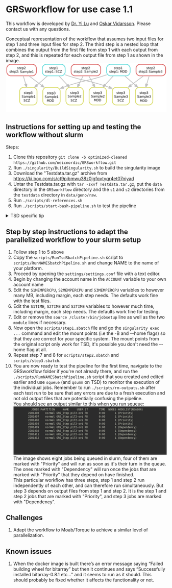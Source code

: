 # GRSworkflow for use case 1.1
This workflow is developed by [Dr. Yi Lu](mailto:lu.yi@ki.se) and [Oskar Vidarsson](mailto:oskar.vidarsson@uib.no). Please contact us with any questions.

Conceptual representation of the workflow that assumes two input files for step 1 and three input files for step 2. The third step is a nested loop that combines the output from the first file from step 1 with each output from step 2, and this is repeated for each output file from step 1 as shown in the image.
![Image of workflow](.GRSworkflowDAG.png)


## Instructions for setting up and testing the workflow without slurm  
Steps:  
1. Clone this repository `git clone -b optimized-cleaned https://github.com/neicnordic/GRSworkflow.git`  
2. Run `./singularity/BuildSingularity.sh` to build the singularity image  
3. Download the "Testdata.tar.gz" archive from https://ki.box.com/s/ct9pibmwu38z0jgfqvtyqr4et07niyad  
4. Untar the Testdata.tar.gz with `tar -zxvf Testdata.tar.gz`, put the `data` directory in the `GRSworkflow` directory and the `s1` and `s2` directories from the `testdata` directory in `data/geno/raw`.  
5. Run `./scripts/dl-references.sh`  
6. Run `./scripts/start-bash-pipeline.sh` to test the pipeline  

<details><summary>TSD specific tip</summary>
<p>

On TSD you can easily set the workflow up with the `copy-workflow.sh` script. It lets you copy the workflow from the shared disk to a directory of your choice, and it also automatically sets up test data so you can verify that the workflow runs before you use actual production data.

Simply run `/tsd/shared/bioinformatics/workflows/GRSworkflow/scripts/copy-workflow.sh -d /path/to/where/you/want/to/place/the/workflow -t` to both copy the workflow directory as well as automatically put toy data and references in place. The `-t` flag is optional and does not require any arguments.
</p>
</details>

## Step by step instructions to adapt the parallelized workflow to your slurm setup  
1. Follow step 1 to 5 above  
2. Copy the `scripts/RunTsdSbatchPipeline.sh` script to `scripts/RunNAMESbatchPipeline.sh` and change NAME to the name of your platform.  
3. Proceed by opening the `settings/settings.conf` file with a text editor.  
4. Begin by changing the account name in the `ACCOUNT` variable to your own account name  
5. Edit the `S1MEMPERCPU`, `S2MEMPERCPU` and `S3MEMPERCPU` variables to however many MB, including margin, each step needs. The defaults work fine with the test files.  
6. Edit the `S1TIME`, `S2TIME` and `S3TIME` variables to however much time, including margin, each step needs. The defaults work fine for testing.  
7. Edit or remove the `source /cluster/bin/jobsetup` line as well as the two `module` lines if necessary.  
8. Now open the `scripts/step1.sbatch` file and go the `singularity exec ...` command and edit the mount points (i.e the -B and --home flags) so that they are correct for your specific system. The mount points from the original script only work for TSD, it's possible you don't need the --home flag at all.  
9. Repeat step 7 and 8 for `scripts/step2.sbatch` and `scripts/step3.sbatch`.  
10. You are now ready to test the pipeline for the first time, navigate to the GRSworkflow folder if you're not already there, and run the `./scripts/RunNAMESbatchPipeline.sh` script that you created and edited earlier and use `squeue` (and `qsumm` on TSD) to monitor the execution of the individual jobs. Remember to run `./scripts/rm-outputs.sh` after each test run to be sure that any errors are due to a fresh execution and not old output files that are potentially confusing the pipeline.  
You should see an output similar to this when you run squeue:  
![Image of squeue cli output](.squeue.png)
The image shows eight jobs being queued in slurm, four of them are marked with "Priority" and will run as soon as it's their turn in the queue. The ones marked with "Dependency" will run once the jobs that are marked with "Priority" that they depend on have finished.  
This particular workflow has three steps, step 1 and step 2 run independently of each other, and can therefore run simultaneously. But step 3 depends on output files from step 1 and step 2. It is the step 1 and step 2 jobs that are marked with "Priority", and step 3 jobs are marked with "Dependency".  

## Challenges
1. Adapt the workflow to Moab/Torque to achieve a similar level of parallelization.

## Known issues
1. When the docker image is built there’s an error message saying “Failed building wheel for bitarray” but then it continues and says “Successfully installed bitarray-0.8.1 etc...” and it seems to run as it should. This should probably be fixed whether it affects the functionality or not.
